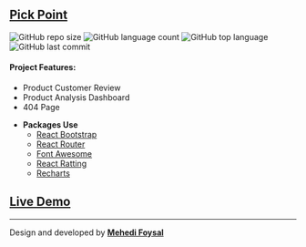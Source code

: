 ## [Pick Point](https://pick-point.netlify.app/)

![GitHub repo size](https://img.shields.io/github/repo-size/MF-React-Projects/Pick-Point?style=plastic)
![GitHub language count](https://img.shields.io/github/languages/count/MF-React-Projects/Pick-Point?style=plastic)
![GitHub top language](https://img.shields.io/github/languages/top/MF-React-Projects/Pick-Point?style=plastic)
![GitHub last commit](https://img.shields.io/github/last-commit/MF-React-Projects/Pick-Point?color=red&style=plastic)

#### Project Features:

- Product Customer Review
- Product Analysis Dashboard 
- 404 Page
* **Packages Use**
    * [React Bootstrap](https://react-bootstrap.github.io/)
    * [React Router](https://reactrouter.com/)
    * [Font Awesome](https://fontawesome.com/v5/docs/web/use-with/react)
    * [React Ratting](https://www.npmjs.com/package/react-rating)
    * [Recharts](https://recharts.org/en-US)

## [Live Demo](https://pick-point.netlify.app/)

---
Design and developed by **[Mehedi Foysal](https://github.com/mehedifoysal)**